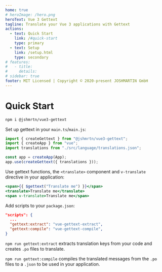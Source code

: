 ```yaml
---
home: true
# heroImage: /hero.png
heroText: Vue 3 Gettext
tagline: Translate your Vue 3 applications with Gettext
actions:
  - text: Quick Start
    link: /#quick-start
    type: primary
  - text: Setup
    link: /setup.html
    type: secondary
# features:
#   - title:
#     details:
# sidebar: true
footer: MIT Licensed | Copyright © 2020-present JOSHMARTIN GmbH
---
```


# Quick Start

```sh
npm i @jshmrtn/vue3-gettext
```

Set up gettext in your `main.ts`/`main.js`:

```javascript {main.ts/main.js}
import { createGettext } from "@jshmrtn/vue3-gettext";
import { createApp } from "vue";
import translations from "./src/language/translations.json";

const app = createApp(App);
app.use(createGettext({ translations }));
```

Use gettext functions, the `<translate>` component and `v-translate` directive in your application:

```jsx
<span>{{ $gettext("Translate me") }}</span>
<translate>Translate me</translate>
<span v-translate>Translate me</span>
```

Add scripts to your `package.json`:

```json { package.json }
"scripts": {
  ...
  "gettext:extract": "vue-gettext-extract",
  "gettext:compile": "vue-gettext-compile",
}
```

`npm run gettext:extract` extracts translation keys from your code and creates `.po` files to translate.

`npm run gettext:compile` compiles the translated messages from the `.po` files to a `.json` to be used in your application.
